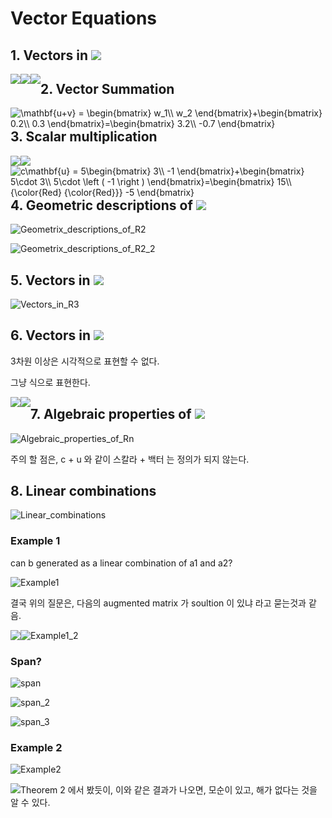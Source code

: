 # Vector Equations

## 1. Vectors in <img src="https://render.githubusercontent.com/render/math?math=\huge R^2">

<img style="float: left;" src="https://render.githubusercontent.com/render/math?math=\huge %5Cmathbf%7Bu%7D%20%3D%20%5Cbegin%7Bbmatrix%7D%203%5C%5C%20-1%20%5Cend%7Bbmatrix%7D"><img style="float: left;" src="https://render.githubusercontent.com/render/math?math=\huge %5Cmathbf%7Bv%7D%20%3D%20%5Cbegin%7Bbmatrix%7D%200.2%5C%5C%200.3%20%5Cend%7Bbmatrix%7D"><img style="float: left;" src="https://render.githubusercontent.com/render/math?math=\huge %5Cmathbf%7Bw%7D%20%3D%20%5Cbegin%7Bbmatrix%7D%20w_1%5C%5C%20w_2%20%5Cend%7Bbmatrix%7D">







## 2. Vector Summation

<img style="float: left;" src="https://latex.codecogs.com/gif.latex?\dpi{150}&space;\mathbf{u&plus;v}&space;=&space;\begin{bmatrix}&space;w_1\\&space;w_2&space;\end{bmatrix}&plus;\begin{bmatrix}&space;0.2\\&space;0.3&space;\end{bmatrix}=\begin{bmatrix}&space;3.2\\&space;-0.7&space;\end{bmatrix}" title="\mathbf{u+v} = \begin{bmatrix} w_1\\ w_2 \end{bmatrix}+\begin{bmatrix} 0.2\\ 0.3 \end{bmatrix}=\begin{bmatrix} 3.2\\ -0.7 \end{bmatrix}" />

## 3. Scalar multiplication

<img style="float: left;" src="https://render.githubusercontent.com/render/math?math=\huge c%3D5"> 

<img style="float: left;" src="https://render.githubusercontent.com/render/math?math=\huge %5Cmathbf%7Bu%7D%20%3D%20%5Cbegin%7Bbmatrix%7D%203%5C%5C%20-1%20%5Cend%7Bbmatrix%7D">

<img style="float: left;" src="https://latex.codecogs.com/gif.latex?\dpi{150}&space;c\mathbf{u}&space;=&space;5\begin{bmatrix}&space;3\\&space;-1&space;\end{bmatrix}&plus;\begin{bmatrix}&space;5\cdot&space;3\\&space;5\cdot&space;\left&space;(&space;-1&space;\right&space;)&space;\end{bmatrix}=\begin{bmatrix}&space;15\\&space;{\color{Red}&space;{\color{Red}}}&space;-5&space;\end{bmatrix}" title="c\mathbf{u} = 5\begin{bmatrix} 3\\ -1 \end{bmatrix}+\begin{bmatrix} 5\cdot 3\\ 5\cdot \left ( -1 \right ) \end{bmatrix}=\begin{bmatrix} 15\\ {\color{Red} {\color{Red}}} -5 \end{bmatrix}" />

## 4. Geometric descriptions of <img src="https://render.githubusercontent.com/render/math?math=\huge R^2">

![Geometrix_descriptions_of_R2](Images/LA3/Geometrix_descriptions_of_R2.png)

![Geometrix_descriptions_of_R2_2](Images/LA3/Geometrix_descriptions_of_R2_2.png)

## 5. Vectors in <img src="https://render.githubusercontent.com/render/math?math=\huge R^3">

![Vectors_in_R3](Images/LA3/Vectors_in_R3.png)

## 6. Vectors in <img src="https://render.githubusercontent.com/render/math?math=\huge R^n">

3차원 이상은 시각적으로 표현할 수 없다.

그냥 식으로 표현한다.

<img style="float: left;" src="https://render.githubusercontent.com/render/math?math=\huge %5Cmathbf%7Bu%7D%3D%5Cbegin%7Bbmatrix%7D%20u_1%5C%5C%20u_2%5C%5C%20...%5C%5C%20u_n%20%5Cend%7Bbmatrix%7D">

<img style="float: left;" src="https://render.githubusercontent.com/render/math?math=\huge %5Cmathbf%7Bu%7D%3D%5Cbegin%7Bpmatrix%7D%20u_1%20%26%20u_2%20%26%20...%20%26%20u_n%20%5Cend%7Bpmatrix%7D">

## 7. Algebraic properties of <img src="https://render.githubusercontent.com/render/math?math=\huge R^n">

![Algebraic_properties_of_Rn](Images/LA3/Algebraic_properties_of_Rn.png)

주의 할 점은, c + u 와 같이 스칼라 + 백터 는 정의가 되지 않는다.

## 8. Linear combinations

![Linear_combinations](Images/LA3/Linear_combinations.png)

### Example 1

can b generated as a linear combination of a1 and a2?

![Example1](Images/LA3/Example1.png)

 결국 위의 질문은, 다음의 augmented matrix 가 soultion 이 있냐 라고 묻는것과 같음.

<img style="float: left;" src="https://render.githubusercontent.com/render/math?math=\huge %5Cbegin%7Bbmatrix%7D%20a_1%20%26%20a_2%20%26%20b%20%5Cend%7Bbmatrix%7D">

![Example1_2](Images/LA3/Example1_2.png)

### Span?

![span](Images/LA3/span.png)

![span_2](Images/LA3/span_2.png)

![span_3](Images/LA3/span_3.png)

### Example 2

![Example2](Images/LA3/Example2.png)

<img style="float: left;" src="https://render.githubusercontent.com/render/math?math=\huge 0%3D-2?">

Theorem 2 에서 봤듯이, 이와 같은 결과가 나오면, 모순이 있고, 해가 없다는 것을 알 수 있다.
